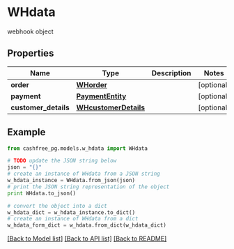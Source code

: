 # WHdata

webhook object

## Properties
Name | Type | Description | Notes
------------ | ------------- | ------------- | -------------
**order** | [**WHorder**](WHorder.md) |  | [optional] 
**payment** | [**PaymentEntity**](PaymentEntity.md) |  | [optional] 
**customer_details** | [**WHcustomerDetails**](WHcustomerDetails.md) |  | [optional] 

## Example

```python
from cashfree_pg.models.w_hdata import WHdata

# TODO update the JSON string below
json = "{}"
# create an instance of WHdata from a JSON string
w_hdata_instance = WHdata.from_json(json)
# print the JSON string representation of the object
print WHdata.to_json()

# convert the object into a dict
w_hdata_dict = w_hdata_instance.to_dict()
# create an instance of WHdata from a dict
w_hdata_form_dict = w_hdata.from_dict(w_hdata_dict)
```
[[Back to Model list]](../README.md#documentation-for-models) [[Back to API list]](../README.md#documentation-for-api-endpoints) [[Back to README]](../README.md)


